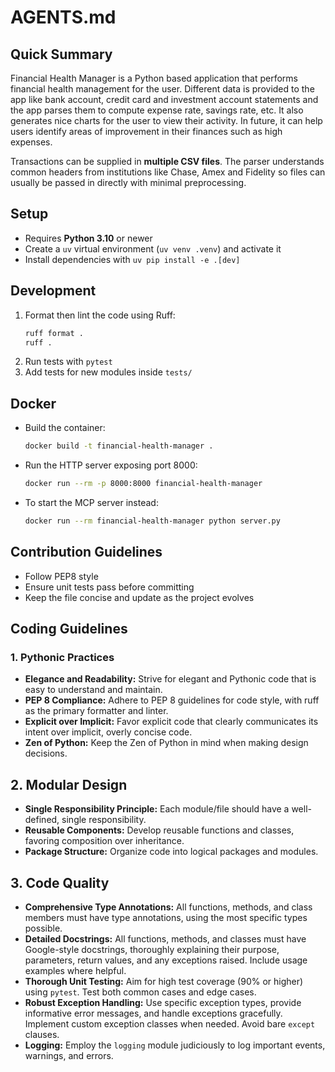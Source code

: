 # AGENTS.md

## Quick Summary
Financial Health Manager is a Python based application that performs financial health management for the user. Different data is provided to the app like bank account, credit card and investment account statements and the app parses them to compute expense rate, savings rate, etc. It also generates nice charts for the user to view their activity. In future, it can help users identify areas of improvement in their finances such as high expenses.

Transactions can be supplied in **multiple CSV files**. The parser understands common headers from institutions like Chase, Amex and Fidelity so files can usually be passed in directly with minimal preprocessing.

## Setup
- Requires **Python 3.10** or newer
- Create a `uv` virtual environment (`uv venv .venv`) and activate it
- Install dependencies with `uv pip install -e .[dev]`

## Development
1. Format then lint the code using Ruff:
   ```bash
   ruff format .
   ruff .
   ```
2. Run tests with `pytest`
3. Add tests for new modules inside `tests/`

## Docker
- Build the container:
  ```bash
  docker build -t financial-health-manager .
  ```
- Run the HTTP server exposing port 8000:
  ```bash
  docker run --rm -p 8000:8000 financial-health-manager
  ```
- To start the MCP server instead:
  ```bash
  docker run --rm financial-health-manager python server.py
  ```

## Contribution Guidelines
- Follow PEP8 style
- Ensure unit tests pass before committing
- Keep the file concise and update as the project evolves

## Coding Guidelines

### 1. Pythonic Practices

- **Elegance and Readability:** Strive for elegant and Pythonic code that is easy to understand and maintain.
- **PEP 8 Compliance:** Adhere to PEP 8 guidelines for code style, with ruff as the primary formatter and linter.
- **Explicit over Implicit:** Favor explicit code that clearly communicates its intent over implicit, overly concise code.
- **Zen of Python:** Keep the Zen of Python in mind when making design decisions.

## 2. Modular Design

- **Single Responsibility Principle:** Each module/file should have a well-defined, single responsibility.
- **Reusable Components:** Develop reusable functions and classes, favoring composition over inheritance.
- **Package Structure:** Organize code into logical packages and modules.

## 3. Code Quality

- **Comprehensive Type Annotations:** All functions, methods, and class members must have type annotations, using the most specific types possible.
- **Detailed Docstrings:** All functions, methods, and classes must have Google-style docstrings, thoroughly explaining their purpose, parameters, return values, and any exceptions raised. Include usage examples where helpful.
- **Thorough Unit Testing:** Aim for high test coverage (90% or higher) using `pytest`. Test both common cases and edge cases.
- **Robust Exception Handling:** Use specific exception types, provide informative error messages, and handle exceptions gracefully. Implement custom exception classes when needed. Avoid bare `except` clauses.
- **Logging:** Employ the `logging` module judiciously to log important events, warnings, and errors.

